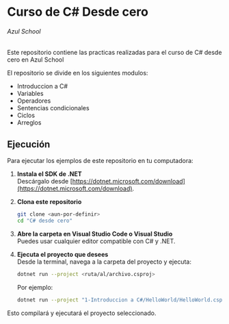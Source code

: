 # Curso de C# Desde cero
###### Azul School
Este repositorio contiene las practicas realizadas para el curso de C# desde cero en Azul School

El repositorio se divide en los siguientes modulos:
* Introduccion a C#
* Variables
* Operadores
* Sentencias condicionales
* Ciclos
* Arreglos

<!-- (Template)
Este curso tambien cuenta con un proyecto final, en el que se aplicaran los conocimientos adquiridos en el curso.  
Descripcion del proyecto:  
* Simular el sistema de registro de un almacen de una tienda que vende productos de frutas y verduras   
-->
    
## Ejecución

Para ejecutar los ejemplos de este repositorio en tu computadora:

1. **Instala el SDK de .NET**  
   Descárgalo desde [https://dotnet.microsoft.com/download](https://dotnet.microsoft.com/download).

2. **Clona este repositorio**  
   ```sh
   git clone <aun-por-definir>
   cd "C# desde cero"
   ```

3. **Abre la carpeta en Visual Studio Code o Visual Studio**  
   Puedes usar cualquier editor compatible con C# y .NET.

4. **Ejecuta el proyecto que desees**  
   Desde la terminal, navega a la carpeta del proyecto y ejecuta:
   ```sh
   dotnet run --project <ruta/al/archivo.csproj>
   ```
   Por ejemplo:
   ```sh
   dotnet run --project "1-Introduccion a C#/HelloWorld/HelloWorld.csproj"
   ```

Esto compilará y ejecutará el proyecto seleccionado.